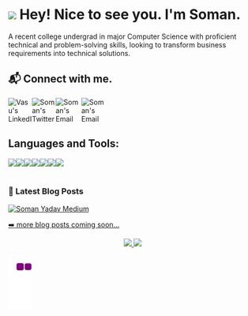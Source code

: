 <h1><img src="https://emojis.slackmojis.com/emojis/images/1531849430/4246/blob-sunglasses.gif?1531849430" width="30"/> Hey! Nice to see you. I'm Soman.</h1>
 
A recent college undergrad in major Computer Science with proficient technical and problem-solving skills, looking to transform business requirements into technical solutions.<br>

<h2> 📬 Connect with me. </h2>

<a href="https://www.linkedin.com/in/somanyadav/">
  <img align="left" alt="Vasu's LinkedIn" src="https://cliply.co/wp-content/uploads/2021/02/372102050_LINKEDIN_ICON_TRANSPARENT_1080.gif" height="48" width="48"/>
</a>

<a href="https://twitter.com/therealsoman">
  <img align="left" alt="Soman's Twitter" src="https://cliply.co/wp-content/uploads/2021/09/CLIPLY_372109260_TWITTER_LOGO_400.gif" height="48" width="48"/>
</a>

<a href="mailto:somanyadavofficial@gmail.com">
  <img align="left" alt="Soman's Email" src="https://cliply.co/wp-content/uploads/2019/03/371902260_SENDING_MAIL_400.gif" height="52" width="52"/>
</a>

<a href="SomanYadav#5507">
  <img align="left" alt="Soman's Email" src="https://cliply.co/wp-content/uploads/2021/08/372108630_DISCORD_LOGO_400.gif" height="48" width="48"/>
</a>

<br>
<br>
<br>

<h2> Languages and Tools: </h2>

<img align="left" src="https://img.shields.io/badge/python%20-%2314354C.svg?&style=for-the-badge&logo=python&logoColor=white"/>
<img align="left" src="https://img.shields.io/badge/html5%20-%23E34F26.svg?&style=for-the-badge&logo=html5&logoColor=white"/>
<img align="left" src="https://img.shields.io/badge/css3%20-%231572B6.svg?&style=for-the-badge&logo=css3&logoColor=white"/>
<img align="left" src="https://img.shields.io/badge/javascript%20-%23323330.svg?&style=for-the-badge&logo=javascript&logoColor=%23F7DF1E"/>
<img align="left" src="https://img.shields.io/badge/dart-%230175C2.svg?&style=for-the-badge&logo=dart&logoColor=white"/>
<img align="left" src="https://img.shields.io/badge/Flutter%20-%2302569B.svg?&style=for-the-badge&logo=Flutter&logoColor=white"/>
<img align="left" src="https://img.shields.io/badge/Ubuntu-E95420?style=for-the-badge&logo=ubuntu&logoColor=white"/>

<br>
<br>


### 📕 Latest Blog Posts
<p align="center">
 
[![Soman Yadav Medium](https://github-readme-medium.vercel.app/?username=somanyadav)](https://medium.com/@somanyadav)

<a href="https://soman-yadav.github.io/soman/"> ➡️ more blog posts coming soon...</a>
</p>




<p align="center">
  
<a href="https://github-readme-stats.vercel.app/api?username=somanyadav&count_private=true&show_icons=true&include_all_commits=false&hide_border=true&hide_title=true">
  <img width="48%"  src="https://github-readme-stats.vercel.app/api?username=somanyadav&count_private=true&show_icons=true&include_all_commits=false&hide_border=true&hide_title=true" />
</a>
<a href="https://github-readme-streak-stats.herokuapp.com/?user=somanyadav&hide_border=true">
  <img width="48%"  src="https://github-readme-streak-stats.herokuapp.com/?user=somanyadav&hide_border=true" />
</a>
</p>


  
![snake gif](https://github.com/somanyadav/somanyadav/blob/output/github-contribution-grid-snake.gif)




